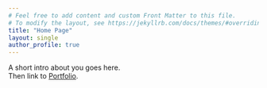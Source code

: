 ```yaml
---
# Feel free to add content and custom Front Matter to this file.
# To modify the layout, see https://jekyllrb.com/docs/themes/#overriding-theme-defaults
title: "Home Page"
layout: single
author_profile: true
---
```


A short intro about you goes here.  
Then link to [Portfolio](/portfolio).